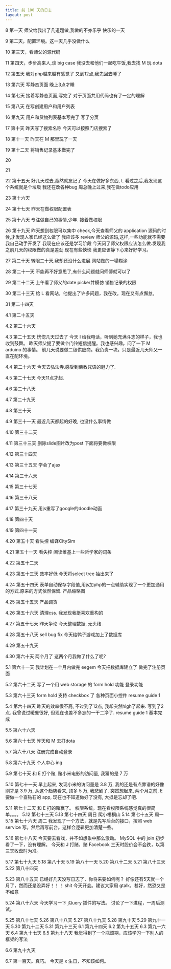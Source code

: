 ```yaml
---
title: 前 100 天的日志
layout: post
---
```


8
第一天
师父给我出了几道题做,我做的不亦乐乎
快乐的一天

9
第二天，配置环境。这一天几乎没做什么

10
第三天，看师父的源代码

11
第四天，步步高来人,谈 big case
我没去和他们一起吃午饭,我去找 M 玩 dota

12
第五天
我对php越来越有感觉了
又到12点,我先回去睡了

13
第六天
写静态页面
晚上3点才睡

14
第七天
接着写静态页面,写完了
对于页面共用代码也有了一定的理解

15
第八天
在写创建用户和用户列表

16
第九天
用户和货物列表基本写完了
写了分页

17
第十天
昨天写了搜索名称
今天可以按照门店搜索了

18
第十一天
昨天在 M 那里玩了一天

19
第十二天
将销售记录基本做完了

20

21

22
第十五天
好几天过去,竟然就忘记了
今天在做好多东西, L 看过之后,我发现这个系统就是个垃圾
我还在改各种bug
周总晚上过来,我在做todo应用

23
第十六天

24
第十七天
昨天在做权限配置表

25
第十八天
专注做自己的事情,少年.
接着做权限

26
第十九天
昨天想到权限可以集中 check,今天查看师父的 application 源码的时候,才发现人家已经这么做了
我应该多 review 师父的源码,这样,一些功能就不需要我自己动手开发了
我现在应该还是学习阶段
今天问了师父权限应该怎么做.发现我之前几天的权限做的真是差劲.现在有些怏怏
我更应该静下心来好好学习。

27
第二十天
转眼二十天,我却还没什么进展.网站做的一塌糊涂

28
第二十一天
不能再不好意思了,有什么问题就问师傅就可以了

29
第二十二天
上午看了师父的date picker并模仿
销售记录的权限

30
第二十三天
给 L 看网站，他提出了许多问题，我在改。现在又有点懈怠。

31
第二十四天

4.1
第二十五天

4.2
第二十六天

4.3
第二十五天
恍惚几天过去了
今天 l 给我电话，听到她充满斗志的样子，我也收到鼓舞。
昨天师父提了要做个门铃短信提醒。我也感兴趣。问了一下 M  arduino 的事情。
前几天说要做二级供应商。我负责一块。只是最近几天师父一直在配环境。

4.4
第二十六天
今天去弘法寺.感受到佛教咒语的魅力了.

4.5
第二十七天
今天11点才起.

4.6
第二十八天

4.7
第二十九天

4.8
第三十天

4.9
第三十一天
最近几天都起的好晚, 也没什么事情做

4.10
第三十二天

4.11
第三十三天
删除slide图片改为post
下面将要做权限

4.12
第三十四天

4.13
第三十五天
学会了ajax

4.14
第三十六天

4.15
第三十七天

4.16
第三十八天

4.17
第三十九天
用js重写了google的doodle动画

4.18
第四十天

4.19
第四十一天

4.20
第五十天
看失控
编译CitySim

4.21
第五十一天
看失控
阅读维基上一些哲学家的词条

4.22
第五十二天

4.23
第五十三天
效率好低
今天将select tree 抽出来了

4.24
第五十四天
表单自动保存字段值,用js加php的一点辅助实现了一个更加通用的方式.原来的方式依然保留.
产品缩略图

4.25
第五十五天
产品调货

4.26
第五十六天
清理css. 我发现我挺喜欢重构的

4.27
第五十七天
昨天争论
今天整理数据, 无头绪.

4.28
第五十八天
sell bug fix
今天给鸭子游戏加上了数据库

4.29
第五十九天

4.30
第六十天
两个月了
这两个月我做了什么了呢?

5.1
第六十一天
我计划在一个月内做完 eegem
今天把数据库建立了
做完了注册页面

5.2
第六十二天
写了一个用 web storage 的 form hold 功能
登录功能

5.3
第六十三天
form hold 支持 checkbox 了
各种页面小控件
resume guide 1

5.4
第六十四天
昨天的效率很不高, 不过到了12点, 我却突然high了起来. 写到了2点.
我曾说过暖餐很好, 但现在也差不多忘的一干二净了.
resume guide 1 基本完成

5.5
第六十六天

5.6
第六十七天
昨天和 M 去打dota

5.7
第六十八天
注册完成自动登录

5.8
第六十九天
个人中心 ing

5.9
第七十天
和 E 打个赌, 赌小米电影的访问量, 我猜的是 7 万

5.10
第七十一天
早上起来, 发现小米的访问量是 3.8 万, 我的还是有点靠谱的好像
刚才是 3.9 万, 从这个趋势看来, 顶多 5 万, 我悲剧了.
突然想起来, 两个月之前,  E 要做一个查钻石的 app, 现在也不知道做好了没有, 大抵是忘却了吧.

5.11
第七十二天
和 E 打的赌赢了。
权限系统。现在看权限系统感觉真的很简单。。。。
5.12
第七十三天
5.13
第七十四天 周日 爬小梧桐山
5.14
第七十五天 周一
5.15
第七十六天 周二
我发现了一个方法，就是先写后台的接口，按照 web service 写。然后再写前台。这样会逻辑更加清楚一些。

5.16
第七十八天
今天要去看戏，并不如想象中那么激动。
MySQL 中的 join 初步看了一下，没有理解。
今天和 J 打赌，赌 Facebook 三天时股价会不会跌，以第三天收盘时为准。

5.17
第七十九天
5.18
第八十天
5.19
第八十一天
5.20
第八十二天
5.21
第八十三天
5.22
第八十四天

5.23
第八十五天
已经好几天没写日志了，你将来要如何呢？
好像还有5天就一个月了，然而还是没弄好！！！ shit
今天开会。建议大家用 gtalk，甚好，然恐又是不如意

5.24
第八十六天
今天学习一下 jQuery 插件的写法。
讨论了一下进程，一周后测试。

5.25
第八十七天
5.26
第八十八天
5.27
第八十九天
5.28
第九十天
5.29
第九十一天
5.30
第九十二天
5.31
第九十三天
6.1
第九十四天
6.2
第九十五天
6.3
第九十六天
6.4
第九十七天
6.5
第九十八天
我觉得到了一个瓶颈期，应该学习一下别人的框架的写法

6.6
第九十九天

6.7
第一百天。真巧。
今天是 x 生日，不知该如何。
